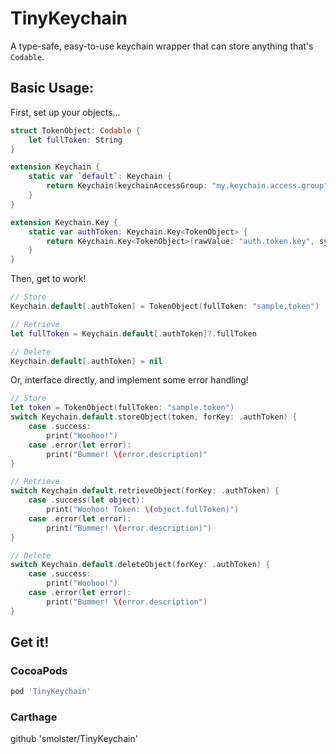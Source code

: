 # TinyKeychain
A type-safe, easy-to-use keychain wrapper that can store anything that's `Codable`.

## Basic Usage:

First, set up your objects...
```swift
struct TokenObject: Codable {
    let fullToken: String
}

extension Keychain {
    static var `default`: Keychain {
        return Keychain(keychainAccessGroup: "my.keychain.access.group")
    }
}

extension Keychain.Key {
    static var authToken: Keychain.Key<TokenObject> {
        return Keychain.Key<TokenObject>(rawValue: "auth.token.key", synchronize: true)
    }
}
```

Then, get to work!

```swift
// Store
Keychain.default[.authToken] = TokenObject(fullToken: "sample.token")

// Retrieve
let fullToken = Keychain.default[.authToken]?.fullToken

// Delete
Keychain.default[.authToken] = nil
```

Or, interface directly, and implement some error handling!
```swift
// Store
let token = TokenObject(fullToken: "sample.token")
switch Keychain.default.storeObject(token, forKey: .authToken) {
    case .success:
        print("Woohoo!")
    case .error(let error):
        print("Bummer! \(error.description)"
}

// Retrieve
switch Keychain.default.retrieveObject(forKey: .authToken) {
    case .success(let object):
        print("Woohoo! Token: \(object.fullToken)")
    case .error(let error):
        print("Bummer! \(error.description)")
}

// Delete
switch Keychain.default.deleteObject(forKey: .authToken) {
    case .success:
        print("Woohoo!")
    case .error(let error):
        print("Bummer! \(error.description")
}
```
## Get it!
### CocoaPods
```ruby
pod 'TinyKeychain'
```
### Carthage
github 'smolster/TinyKeychain'
